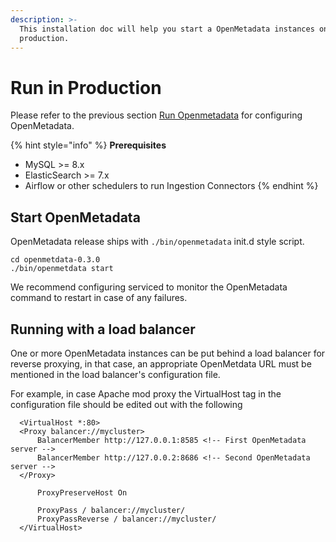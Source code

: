 ```yaml
---
description: >-
  This installation doc will help you start a OpenMetadata instances on your
  production.
---
```


# Run in Production

Please refer to the previous section [Run Openmetadata](https://github.com/open-metadata/OpenMetadata/blob/63c66391cf27d4d77c4b5c21750d9c09bfa44049/docs/install/run-openmetadata.md) for configuring OpenMetadata.

{% hint style="info" %}
**Prerequisites**

* MySQL &gt;= 8.x
* ElasticSearch &gt;= 7.x
* Airflow or other schedulers to run Ingestion Connectors
{% endhint %}

## Start OpenMetadata

OpenMetadata release ships with `./bin/openmetadata` init.d style script.

```text
cd openmetdata-0.3.0
./bin/openmetdata start
```

We recommend configuring serviced to monitor the OpenMetadata command to restart in case of any failures.

## Running with a load balancer

One or more OpenMetadata instances can be put behind a load balancer for reverse proxying, in that case, an appropriate OpenMetdata URL must be mentioned in the load balancer's configuration file.

For example, in case Apache mod proxy the VirtualHost tag in the configuration file should be edited out with the following

```text
  <VirtualHost *:80>
  <Proxy balancer://mycluster>
      BalancerMember http://127.0.0.1:8585 <!-- First OpenMetadata server -->
      BalancerMember http://127.0.0.2:8686 <!-- Second OpenMetadata server -->
  </Proxy>

      ProxyPreserveHost On

      ProxyPass / balancer://mycluster/
      ProxyPassReverse / balancer://mycluster/
  </VirtualHost>
```

